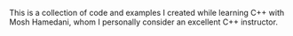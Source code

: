 This is a collection of code and examples I created while learning C++ with Mosh Hamedani, whom I personally consider an excellent C++ instructor.
